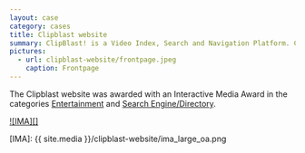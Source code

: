 ```yaml
---
layout: case
category: cases
title: Clipblast website
summary: ClipBlast! is a Video Index, Search and Navigation Platform. ClipBlast! technology helps Viewers search, navigate, watch and personalise their experience with the Video Web. 
pictures:
  - url: clipblast-website/frontpage.jpeg
    caption: Frontpage
---
```


The Clipblast website was awarded with an Interactive Media Award in the
categories [Entertainment][] and [Search Engine/Directory][].

[![IMA][]][Search Engine/Directory]

  [Entertainment]: http://www.interactivemediaawards.com/winners/certificate.asp?param=48570&cat=1
  [Search Engine/Directory]: http://www.interactivemediaawards.com/winners/certificate.asp?param=48570&cat=2
  [IMA]: {{ site.media }}/clipblast-website/ima_large_oa.png